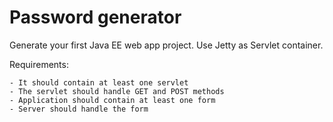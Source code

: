 # Password generator

Generate your first Java EE web app project. Use Jetty as Servlet container. 

Requirements:

    - It should contain at least one servlet
    - The servlet should handle GET and POST methods
    - Application should contain at least one form
    - Server should handle the form